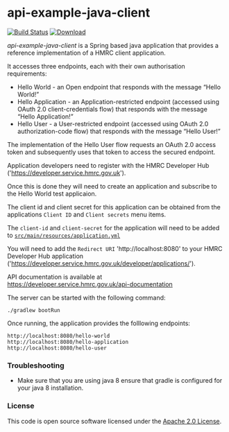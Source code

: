 api-example-java-client
=======================

[![Build Status](https://travis-ci.org/hmrc/api-example-java-client.svg?branch=master)](https://travis-ci.org/hmrc/api-example-java-client) [ ![Download](https://api.bintray.com/packages/hmrc/releases/api-example-java-client/images/download.svg) ](https://bintray.com/hmrc/releases/api-example-java-client/_latestVersion)


*api-example-java-client* is a Spring based java application that provides a reference implementation of a HMRC client application.

It accesses three endpoints, each with their own authorisation requirements:

* Hello World - an Open endpoint that responds with the message “Hello World!”
* Hello Application - an Application-restricted endpoint (accessed using OAuth 2.0 client-credentials flow) that responds with the message “Hello Application!”
* Hello User - a User-restricted endpoint (accessed using OAuth 2.0 authorization-code flow) that responds with the message “Hello User!”

The implementation of the Hello User flow requests an OAuth 2.0 access token and subsequently uses that token to access the secured endpoint.

Application developers need to register with the HMRC Developer Hub ('https://developer.service.hmrc.gov.uk').

Once this is done they will need to create an application and subscribe to the Hello World test applicaion.

The client id and client secret for this application can be obtained from the applications `Client ID` and `Client secrets` menu items.

The `client-id` and `client-secret` for the application will need to be added to [`src/main/resources/application.yml`](src/main/resources/application.yml)

You will need to add the `Redirect URI` 'http://localhost:8080' to your HMRC Developer Hub application ('https://developer.service.hmrc.gov.uk/developer/applications/').

API documentation is available at https://developer.service.hmrc.gov.uk/api-documentation


The server can be started with the following command:
```
./gradlew bootRun
```

Once running, the application provides the folllowing endpoints:

```
http://localhost:8080/hello-world
http://localhost:8080/hello-application
http://localhost:8080/hello-user
```

### Troubleshooting

- Make sure that you are using java 8 ensure that gradle is configured for your java 8 installation.


### License

This code is open source software licensed under the [Apache 2.0 License]("http://www.apache.org/licenses/LICENSE-2.0.html").
